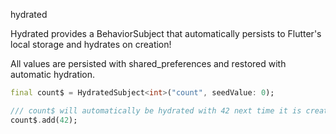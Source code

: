 hydrated

Hydrated provides a BehaviorSubject that automatically persists to Flutter's local storage and hydrates on creation!

All values are persisted with shared_preferences and restored with automatic hydration.

```dart
final count$ = HydratedSubject<int>("count", seedValue: 0);

/// count$ will automatically be hydrated with 42 next time it is created
count$.add(42);
```